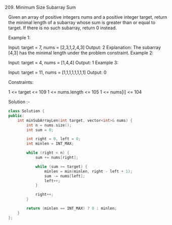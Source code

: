 209. Minimum Size Subarray Sum

Given an array of positive integers nums and a positive integer target, return the minimal length of a subarray whose sum is greater than or equal to target. If there is no such subarray, return 0 instead.

 

Example 1:

Input: target = 7, nums = [2,3,1,2,4,3]
Output: 2
Explanation: The subarray [4,3] has the minimal length under the problem constraint.
Example 2:

Input: target = 4, nums = [1,4,4]
Output: 1
Example 3:

Input: target = 11, nums = [1,1,1,1,1,1,1,1]
Output: 0
 

Constraints:

1 <= target <= 109
1 <= nums.length <= 105
1 <= nums[i] <= 104

Solution :-
```cpp
class Solution {
public:
    int minSubArrayLen(int target, vector<int>& nums) {
        int n = nums.size();
        int sum = 0;

        int right = 0, left = 0;
        int minlen = INT_MAX;

        while (right < n) {
            sum += nums[right];

            while (sum >= target) {
                minlen = min(minlen, right - left + 1);
                sum -= nums[left];
                left++;
            }

            right++;
        }

        return (minlen == INT_MAX) ? 0 : minlen;
    }
};